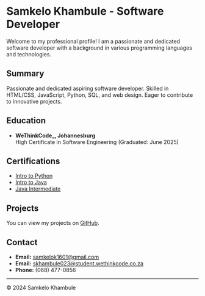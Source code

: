 # Samkelo Khambule - Software Developer

Welcome to my professional profile!
I am a passionate and dedicated software developer with a background in various programming languages and technologies.

## Summary

Passionate and dedicated aspiring software developer. Skilled in HTML/CSS, JavaScript, Python, SQL, and web design. Eager to contribute to innovative projects.

## Education

- **WeThinkCode_, Johannesburg**  
  High Certificate in Software Engineering (Graduated: June 2025)

## Certifications

- [Intro to Python](https://api2.sololearn.com/v2/certificates/CC-L2JAVVWG/image/png)
- [Intro to Java](https://api2.sololearn.com/v2/certificates/CC-EKSCXQ2U/image/png)
- [Java Intermediate](https://api2.sololearn.com/v2/certificates/CC-KWFH5E6E/image/png)

## Projects

You can view my projects on [GitHub](https://github.com/SamkeKhambule).

## Contact

- **Email:** [samkelok1601@gmail.com](mailto:samkelok1601@gmail.com)
- **Email:** [skhambule023@student.wethinkcode.co.za](mailto:skhambule023@student.wethinkcode.co.za)
- **Phone:** (068) 477-0856

---

&copy; 2024 Samkelo Khambule
